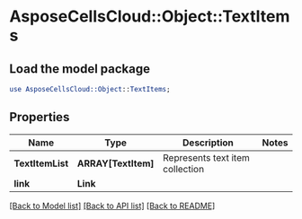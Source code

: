# AsposeCellsCloud::Object::TextItems 

## Load the model package
```perl
use AsposeCellsCloud::Object::TextItems;
```

## Properties
Name | Type | Description | Notes
------------ | ------------- | ------------- | -------------
**TextItemList** | **ARRAY[TextItem]** | Represents text item collection |
**link** | **Link** |  |  

[[Back to Model list]](../README.md#documentation-for-models) [[Back to API list]](../README.md#documentation-for-api-endpoints) [[Back to README]](../README.md)

